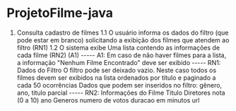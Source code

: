# ProjetoFilme-java
1) Consulta cadastro de filmes   1.1 O usuário informa os dados do filtro (que pode estar em branco) solicitando a exibição dos filmes que atendem ao filtro (RN1) 1.2 O sistema exibe Uma lista contendo as informações de cada filme (RN2) (A1)  -----  A1: Em caso de não haver filmes para a lista, a informação "Nenhum Filme Encontrado" deve ser exibido  -----  RN1: Dados do Filtro  O filtro pode ser deixado vazio. Neste caso todos os filmes devem ser exibidos na lista ordenados por título e paginado a cada 50 ocorrências  Dados que podem ser inseridos no filtro: gênero, ano, titulo parcial   -----  RN2: Informações do Filme  Titulo Diretores nota (0 a 10) ano Generos numero de votos duracao em minutos url
